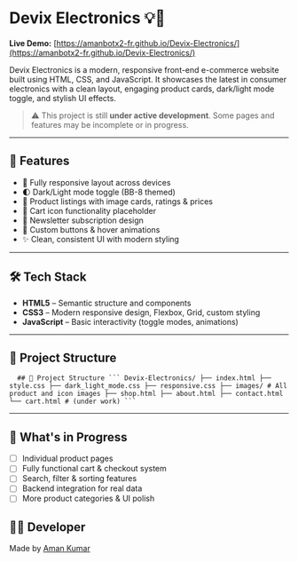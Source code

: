 # Devix Electronics 💡🛒

**Live Demo:** [https://amanbotx2-fr.github.io/Devix-Electronics/](https://amanbotx2-fr.github.io/Devix-Electronics/)

Devix Electronics is a modern, responsive front-end e-commerce website built using HTML, CSS, and JavaScript. It showcases the latest in consumer electronics with a clean layout, engaging product cards, dark/light mode toggle, and stylish UI effects.

> ⚠️ This project is still **under active development**. Some pages and features may be incomplete or in progress.

---

## 📌 Features

- 🎯 Fully responsive layout across devices
- 🌓 Dark/Light mode toggle (BB-8 themed)
- 💼 Product listings with image cards, ratings & prices
- 🛒 Cart icon functionality placeholder
- 📧 Newsletter subscription design
- 🎨 Custom buttons & hover animations
- ✨ Clean, consistent UI with modern styling

---

## 🛠️ Tech Stack

- **HTML5** – Semantic structure and components
- **CSS3** – Modern responsive design, Flexbox, Grid, custom styling
- **JavaScript** – Basic interactivity (toggle modes, animations)

---

## 📂 Project Structure
<pre><code> <!-- KEEP THIS FORMAT EXACTLY --> ## 📂 Project Structure ``` Devix-Electronics/ ├── index.html ├── style.css ├── dark_light_mode.css ├── responsive.css ├── images/ # All product and icon images ├── shop.html ├── about.html ├── contact.html └── cart.html # (under work) ``` </code></pre>

---

## 🚧 What's in Progress

- [ ] Individual product pages 
- [ ] Fully functional cart & checkout system 
- [ ] Search, filter & sorting features 
- [ ] Backend integration for real data
- [ ] More product categories & UI polish 

## 👨‍💻 Developer

Made by [Aman Kumar](https://github.com/amanbotx2-fr)
